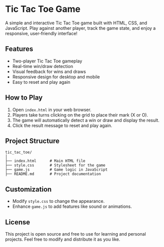 # Tic Tac Toe Game

A simple and interactive Tic Tac Toe game built with HTML, CSS, and JavaScript. Play against another player, track the game state, and enjoy a responsive, user-friendly interface!

## Features

- Two-player Tic Tac Toe gameplay
- Real-time win/draw detection
- Visual feedback for wins and draws
- Responsive design for desktop and mobile
- Easy to reset and play again

## How to Play

1. Open `index.html` in your web browser.
2. Players take turns clicking on the grid to place their mark (X or O).
3. The game will automatically detect a win or draw and display the result.
4. Click the result message to reset and play again.

## Project Structure

```
tic_tac_toe/
│
├── index.html      # Main HTML file
├── style.css       # Stylesheet for the game
├── game.js         # Game logic in JavaScript
├── README.md       # Project documentation
```

## Customization

- Modify `style.css` to change the appearance.
- Enhance `game.js` to add features like sound or animations.

## License

This project is open source and free to use for learning and personal projects. Feel free to modify and distribute it as you like.
